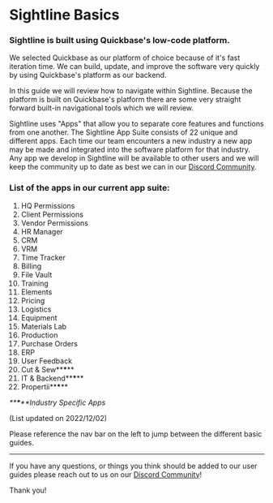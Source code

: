 # Sightline Basics
### Sightline is built using Quickbase's low-code platform.
We selected Quickbase as our platform of choice because of it's fast iteration time. We can build, update, and improve the software very quickly by using Quickbase's platform as our backend.

In this guide we will review how to navigate within Sightline. Because the platform is built on Quickbase's platform there are some very straight forward built-in navigational tools which we will review.

Sightline uses "Apps" that allow you to separate core features and functions from one another. The Sightline App Suite consists of 22 unique and different apps. Each time our team encounters a new industry a new app may be made and integrated into the software platform for that industry. Any app we develop in Sightline will be available to other users and we will keep the community up to date as best we can in our [Discord Community](https://discord.gg/zNCZnKNXEv).

### List of the apps in our current app suite:

1. HQ Permissions
2. Client Permissions
3. Vendor Permissions
4. HR Manager
5. CRM
6. VRM
7. Time Tracker
8. Billing
9. File Vault
10. Training
11. Elements
12. Pricing
13. Logistics
14. Equipment
15. Materials Lab
16. Production
17. Purchase Orders
18. ERP
19. User Feedback
20. Cut & Sew**__*__**
21. IT & Backend**__*__**
22. Propertii**__*__**

_**__*__**Industry Specific Apps_
 
(List updated on 2022/12/02)

Please reference the nav bar on the left to jump between the different basic guides.

---

If you have any questions, or things you think should be added to our user guides please reach out to us on our [Discord Community](https://discord.gg/zNCZnKNXEv)!

Thank you!


